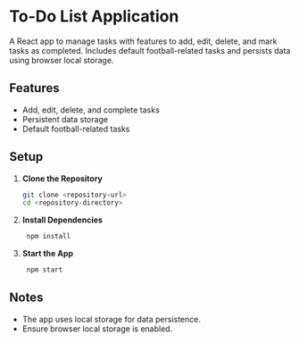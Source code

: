 # To-Do List Application

A React app to manage tasks with features to add, edit, delete, and mark tasks as completed. Includes default football-related tasks and persists data using browser local storage.

## Features

- Add, edit, delete, and complete tasks
- Persistent data storage
- Default football-related tasks

## Setup

1. **Clone the Repository**

   ```bash
   git clone <repository-url>
   cd <repository-directory>

2. **Install Dependencies**
   ```bash
    npm install

3. **Start the App**
   ```bash
    npm start

## Notes

- The app uses local storage for data persistence.
- Ensure browser local storage is enabled.
